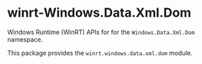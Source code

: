 <!-- warning: Please don't edit this file. It was automatically generated. -->

# winrt-Windows.Data.Xml.Dom

Windows Runtime (WinRT) APIs for for the `Windows.Data.Xml.Dom` namespace.

This package provides the `winrt.windows.data.xml.dom` module.
